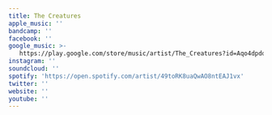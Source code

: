 ```yaml
---
title: The Creatures
apple_music: ''
bandcamp: ''
facebook: ''
google_music: >-
   https://play.google.com/store/music/artist/The_Creatures?id=Aqo4dpdq35vwfdplzwwap4ijjvi
instagram: ''
soundcloud: ''
spotify: 'https://open.spotify.com/artist/49toRK8uaQwAO8ntEAJ1vx'
twitter: ''
website: ''
youtube: ''
---
```

